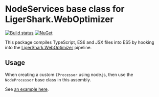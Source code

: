 # NodeServices base class for LigerShark.WebOptimizer

[![Build status](https://ci.appveyor.com/api/projects/status/lc6tvkgisiesw6vh?svg=true)](https://ci.appveyor.com/project/madskristensen/weboptimizer-nodeservices)
[![NuGet](https://img.shields.io/nuget/v/LigerShark.WebOptimizer.NodeServices.svg)](https://nuget.org/packages/LigerShark.WebOptimizer.NodeServices/)

This package compiles TypeScript, ES6 and JSX files into ES5 by hooking into the [LigerShark.WebOptimizer](https://github.com/ligershark/WebOptimizer) pipeline.

## Usage

When creating a custom `IProcessor` using node.js, then use the `NodeProcessor` base class in this assembly.

See [an example here](https://github.com/ligershark/WebOptimizer.NodeServices/blob/master/test/LessProcessor.cs).